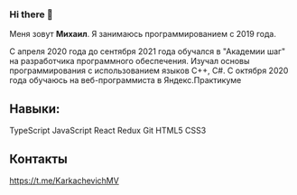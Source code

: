 ### Hi there 👋
Меня зовут **Михаил**. Я занимаюсь программированием с 2019 года. 

С апреля 2020 года до сентября 2021 года обучался в "Академии шаг"
на разработчика программного обеспечения. Изучал основы программирования 
с использованием языков С++, С#.
С октября 2020 года обучаюсь на веб-программиста в Яндекс.Практикуме

## Навыки: 
TypeScript JavaScript React Redux Git HTML5 CSS3  

## Контакты
https://t.me/KarkachevichMV

